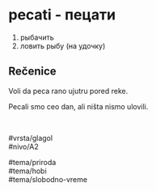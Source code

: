# pecati - пецати

1. рыбачить  
2. ловить рыбу (на удочку)

## Rečenice

Voli da peca rano ujutru pored reke.  

Pecali smo ceo dan, ali ništa nismo ulovili.

<br>

#vrsta/glagol  
#nivo/A2  

#tema/priroda  
#tema/hobi  
#tema/slobodno-vreme  
